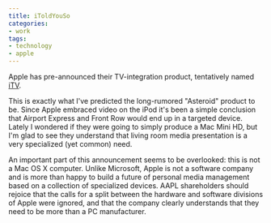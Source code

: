 ```yaml
---
title: iToldYouSo
categories:
- work
tags:
- technology
- apple
---
```


Apple has pre-announced their TV-integration product, tentatively named [iTV][1].

This is exactly what I've predicted the long-rumored "Asteroid" product to be.  Since Apple embraced video on the iPod it's been a simple conclusion that Airport Express and Front Row would end up in a targeted device.  Lately I wondered if they were going to simply produce a Mac Mini HD, but I'm glad to see they understand that living room media presentation is a very specialized (yet common) need.

An important part of this announcement seems to be overlooked: this is not a Mac OS X computer.  Unlike Microsoft, Apple is not a software company and is more than happy to build a future of personal media management based on a collection of specialized devices.  AAPL shareholders should rejoice that the calls for a split between the hardware and software divisions of Apple were ignored, and that the company clearly understands that they need to be more than a PC manufacturer.

   [1]: http://www.macrumors.com/pages/2006/09/20060912161621.shtml


